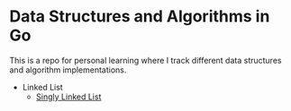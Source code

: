 # Data Structures and Algorithms in Go

This is a repo for personal learning where I track different data structures and algorithm implementations.

- Linked List
  - [Singly Linked List](linkedlist/singly_linked_list.go)